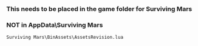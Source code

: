 ### This needs to be placed in the game folder for Surviving Mars
### NOT in AppData\Surviving Mars

```
Surviving Mars\BinAssets\AssetsRevision.lua

```